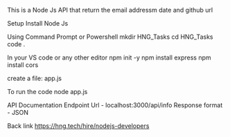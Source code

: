 This is a Node Js API that return the email addressm date and github url

Setup
Install Node Js

Using Command Prompt or Powershell
mkdir HNG_Tasks
cd HNG_Tasks
code .

In your VS code or any other editor
npm init -y
npm install express
npm install cors

create a file: app.js

To run the code
node app.js

API Documentation
Endpoint Url - localhost:3000/api/info
Response format - JSON

Back link
https://hng.tech/hire/nodejs-developers
